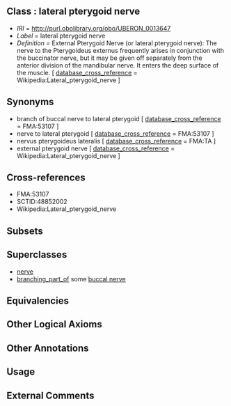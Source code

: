 
## Class : lateral pterygoid nerve

 * *IRI* = http://purl.obolibrary.org/obo/UBERON_0013647
 * *Label* = lateral pterygoid nerve
 * *Definition* = External Pterygoid Nerve (or lateral pterygoid nerve): The nerve to the Pterygoideus externus frequently arises in conjunction with the buccinator nerve, but it may be given off separately from the anterior division of the mandibular nerve. It enters the deep surface of the muscle. [ [database_cross_reference](../../ef/oboInOwl#hasDbXref.md) = Wikipedia:Lateral_pterygoid_nerve ]

## Synonyms

 * branch of buccal nerve to lateral pterygoid [ [database_cross_reference](../../ef/oboInOwl#hasDbXref.md) = FMA:53107 ]
 * nerve to lateral pterygoid [ [database_cross_reference](../../ef/oboInOwl#hasDbXref.md) = FMA:53107 ]
 * nervus pterygoideus lateralis [ [database_cross_reference](../../ef/oboInOwl#hasDbXref.md) = FMA:TA ]
 * external pterygoid nerve [ [database_cross_reference](../../ef/oboInOwl#hasDbXref.md) = Wikipedia:Lateral_pterygoid_nerve ]

## Cross-references

 * FMA:53107
 * SCTID:48852002
 * Wikipedia:Lateral_pterygoid_nerve

## Subsets


## Superclasses

 * [nerve](../../UBERON/21/UBERON_0001021.md)
 * [branching_part_of](../../RO/80/RO_0002380.md) some [buccal nerve](../../UBERON/46/UBERON_0013646.md)

## Equivalencies


## Other Logical Axioms


## Other Annotations


## Usage


## External Comments

